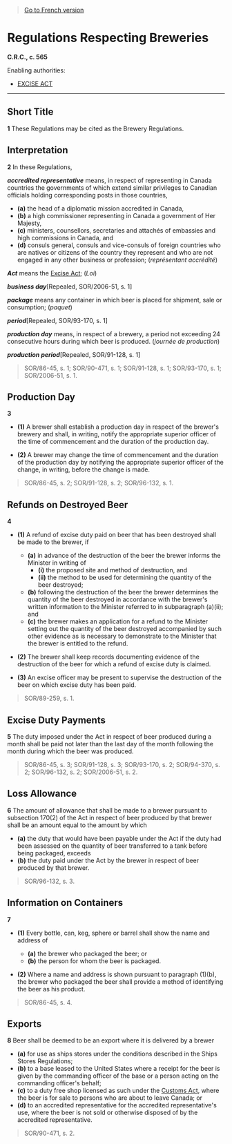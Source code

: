 > [Go to French version](/fr/Règlements/Codification%20des%20règlements%20du%20Canada/501-600/C.R.C.,%20ch.%20565.md)

# Regulations Respecting Breweries

**C.R.C., c. 565**

Enabling authorities: 
- [EXCISE ACT](/en/Acts/Revised%20Statutes%20of%20Canada/E/E-14.md)

----------



## Short Title


**1** These Regulations may be cited as the Brewery Regulations.




## Interpretation


**2** In these Regulations,

***accredited representative*** means, in respect of representing in Canada countries the governments of which extend similar privileges to Canadian officials holding corresponding posts in those countries,
- **(a)** the head of a diplomatic mission accredited in Canada,
- **(b)** a high commissioner representing in Canada a government of Her Majesty,
- **(c)** ministers, counsellors, secretaries and attachés of embassies and high commissions in Canada, and
- **(d)** consuls general, consuls and vice-consuls of foreign countries who are natives or citizens of the country they represent and who are not engaged in any other business or profession; (*représentant accrédité*)

***Act*** means the [Excise Act](/en/Acts/Revised%20Statutes%20of%20Canada/E/E-14.md); (*Loi*)

***business day***[Repealed, SOR/2006-51, s. 1]

***package*** means any container in which beer is placed for shipment, sale or consumption; (*paquet*)

***period***[Repealed, SOR/93-170, s. 1]

***production day*** means, in respect of a brewery, a period not exceeding 24 consecutive hours during which beer is produced. (*journée de production*) 

***production period***[Repealed, SOR/91-128, s. 1]
> SOR/86-45, s. 1; SOR/90-471, s. 1; SOR/91-128, s. 1; SOR/93-170, s. 1; SOR/2006-51, s. 1.





## Production Day


**3** 

- **(1)** A brewer shall establish a production day in respect of the brewer's brewery and shall, in writing, notify the appropriate superior officer of the time of commencement and the duration of the production day.

- **(2)** A brewer may change the time of commencement and the duration of the production day by notifying the appropriate superior officer of the change, in writing, before the change is made.
> SOR/86-45, s. 2; SOR/91-128, s. 2; SOR/96-132, s. 1.





## Refunds on Destroyed Beer


**4** 

- **(1)** A refund of excise duty paid on beer that has been destroyed shall be made to the brewer, if
	- **(a)** in advance of the destruction of the beer the brewer informs the Minister in writing of
		- **(i)** the proposed site and method of destruction, and
		- **(ii)** the method to be used for determining the quantity of the beer destroyed;
	- **(b)** following the destruction of the beer the brewer determines the quantity of the beer destroyed in accordance with the brewer's written information to the Minister referred to in subparagraph (a)(ii); and
	- **(c)** the brewer makes an application for a refund to the Minister setting out the quantity of the beer destroyed accompanied by such other evidence as is necessary to demonstrate to the Minister that the brewer is entitled to the refund.

- **(2)** The brewer shall keep records documenting evidence of the destruction of the beer for which a refund of excise duty is claimed.

- **(3)** An excise officer may be present to supervise the destruction of the beer on which excise duty has been paid.
> SOR/89-259, s. 1.





## Excise Duty Payments


**5** The duty imposed under the Act in respect of beer produced during a month shall be paid not later than the last day of the month following the month during which the beer was produced.
> SOR/86-45, s. 3; SOR/91-128, s. 3; SOR/93-170, s. 2; SOR/94-370, s. 2; SOR/96-132, s. 2; SOR/2006-51, s. 2.





## Loss Allowance


**6** The amount of allowance that shall be made to a brewer pursuant to subsection 170(2) of the Act in respect of beer produced by that brewer shall be an amount equal to the amount by which
- **(a)** the duty that would have been payable under the Act if the duty had been assessed on the quantity of beer transferred to a tank before being packaged,
exceeds
- **(b)** the duty paid under the Act by the brewer in respect of beer produced by that brewer.
> SOR/96-132, s. 3.





## Information on Containers


**7** 

- **(1)** Every bottle, can, keg, sphere or barrel shall show the name and address of
	- **(a)** the brewer who packaged the beer; or
	- **(b)** the person for whom the beer is packaged.

- **(2)** Where a name and address is shown pursuant to paragraph (1)(b), the brewer who packaged the beer shall provide a method of identifying the beer as his product.
> SOR/86-45, s. 4.





## Exports


**8** Beer shall be deemed to be an export where it is delivered by a brewer
- **(a)** for use as ships stores under the conditions described in the Ships Stores Regulations;
- **(b)** to a base leased to the United States where a receipt for the beer is given by the commanding officer of the base or a person acting on the commanding officer's behalf;
- **(c)** to a duty free shop licensed as such under the [Customs Act](/en/Acts/Statutes%20of%20Canada/1985/c.%201%20(2nd%20Supp.).md), where the beer is for sale to persons who are about to leave Canada; or
- **(d)** to an accredited representative for the accredited representative's use, where the beer is not sold or otherwise disposed of by the accredited representative.
> SOR/90-471, s. 2.



